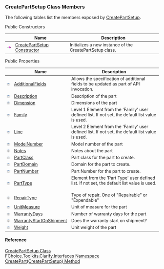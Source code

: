 ﻿### CreatePartSetup Class Members

The following tables list the members exposed by [CreatePartSetup](FChoice.Toolkits.Clarify~FChoice.Toolkits.Clarify.Interfaces.CreatePartSetup.md).

Public Constructors

|   | Name | Description |
| --- | --- | --- |
| ![Public Constructor](dotnetimages/publicConstructor.png) | [CreatePartSetup Constructor](FChoice.Toolkits.Clarify~FChoice.Toolkits.Clarify.Interfaces.CreatePartSetup~_ctor.md) | Initializes a new instance of the CreatePartSetup class.   |



Public Properties

|   | Name | Description |
| --- | --- | --- |
| ![Public Property](dotnetimages/publicProperty.png) | [AdditionalFields](FChoice.Toolkits.Clarify~FChoice.Toolkits.Clarify.Interfaces.CreatePartSetup~AdditionalFields.md) | Allows the specification of additional fields to be updated as part of API invocation.   |
| ![Public Property](dotnetimages/publicProperty.png) | [Description](FChoice.Toolkits.Clarify~FChoice.Toolkits.Clarify.Interfaces.CreatePartSetup~Description.md) | Description of the part   |
| ![Public Property](dotnetimages/publicProperty.png) | [Dimension](FChoice.Toolkits.Clarify~FChoice.Toolkits.Clarify.Interfaces.CreatePartSetup~Dimension.md) | Dimensions of the part   |
| ![Public Property](dotnetimages/publicProperty.png) | [Family](FChoice.Toolkits.Clarify~FChoice.Toolkits.Clarify.Interfaces.CreatePartSetup~Family.md) | Level 1 Element from the 'Family' user defined list. If not set, the default list value is used.   |
| ![Public Property](dotnetimages/publicProperty.png) | [Line](FChoice.Toolkits.Clarify~FChoice.Toolkits.Clarify.Interfaces.CreatePartSetup~Line.md) | Level 2 Element from the 'Family' user defined list. If not set, the default list value is used.   |
| ![Public Property](dotnetimages/publicProperty.png) | [ModelNumber](FChoice.Toolkits.Clarify~FChoice.Toolkits.Clarify.Interfaces.CreatePartSetup~ModelNumber.md) | Model number of the part   |
| ![Public Property](dotnetimages/publicProperty.png) | [Notes](FChoice.Toolkits.Clarify~FChoice.Toolkits.Clarify.Interfaces.CreatePartSetup~Notes.md) | Notes about the part   |
| ![Public Property](dotnetimages/publicProperty.png) | [PartClass](FChoice.Toolkits.Clarify~FChoice.Toolkits.Clarify.Interfaces.CreatePartSetup~PartClass.md) | Part class for the part to create.   |
| ![Public Property](dotnetimages/publicProperty.png) | [PartDomain](FChoice.Toolkits.Clarify~FChoice.Toolkits.Clarify.Interfaces.CreatePartSetup~PartDomain.md) | Domain for the part to create.   |
| ![Public Property](dotnetimages/publicProperty.png) | [PartNumber](FChoice.Toolkits.Clarify~FChoice.Toolkits.Clarify.Interfaces.CreatePartSetup~PartNumber.md) | Part Number for the part to create.   |
| ![Public Property](dotnetimages/publicProperty.png) | [PartType](FChoice.Toolkits.Clarify~FChoice.Toolkits.Clarify.Interfaces.CreatePartSetup~PartType.md) | Element from the 'Part Type' user defined list. If not set, the default list value is used.   |
| ![Public Property](dotnetimages/publicProperty.png) | [RepairType](FChoice.Toolkits.Clarify~FChoice.Toolkits.Clarify.Interfaces.CreatePartSetup~RepairType.md) | Type of repair. One of "Repairable" or "Expendable"   |
| ![Public Property](dotnetimages/publicProperty.png) | [UnitMeasure](FChoice.Toolkits.Clarify~FChoice.Toolkits.Clarify.Interfaces.CreatePartSetup~UnitMeasure.md) | Unit of measure for the part   |
| ![Public Property](dotnetimages/publicProperty.png) | [WarrantyDays](FChoice.Toolkits.Clarify~FChoice.Toolkits.Clarify.Interfaces.CreatePartSetup~WarrantyDays.md) | Number of warranty days for the part   |
| ![Public Property](dotnetimages/publicProperty.png) | [WarrantyStartOnShipment](FChoice.Toolkits.Clarify~FChoice.Toolkits.Clarify.Interfaces.CreatePartSetup~WarrantyStartOnShipment.md) | Does the warranty start on shipment?   |
| ![Public Property](dotnetimages/publicProperty.png) | [Weight](FChoice.Toolkits.Clarify~FChoice.Toolkits.Clarify.Interfaces.CreatePartSetup~Weight.md) | Unit weight of the part   |





#### Reference

[CreatePartSetup Class](FChoice.Toolkits.Clarify~FChoice.Toolkits.Clarify.Interfaces.CreatePartSetup.md)  
[FChoice.Toolkits.Clarify.Interfaces Namespace](FChoice.Toolkits.Clarify~FChoice.Toolkits.Clarify.Interfaces_namespace.md)  
[CreatePart(CreatePartSetup) Method](FChoice.Toolkits.Clarify~FChoice.Toolkits.Clarify.Interfaces.InterfacesToolkit~CreatePart(CreatePartSetup).md)